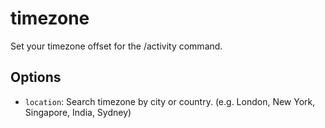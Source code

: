 # timezone

Set your timezone offset for the /activity command.

## Options

* `location`: Search timezone by city or country. (e.g. London, New York, Singapore, India, Sydney)
